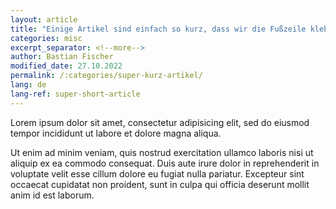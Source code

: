 ```yaml
---
layout: article
title: "Einige Artikel sind einfach so kurz, dass wir die Fußzeile kleben lassen müssen"
categories: misc
excerpt_separator: <!--more-->
author: Bastian Fischer
modified_date: 27.10.2022
permalink: /:categories/super-kurz-artikel/
lang: de
lang-ref: super-short-article
---
```


Lorem ipsum dolor sit amet, consectetur adipisicing elit, sed do eiusmod tempor incididunt ut labore et dolore magna aliqua.
<!--more-->

Ut enim ad minim veniam, quis nostrud exercitation ullamco laboris nisi ut aliquip ex ea commodo consequat. Duis aute irure dolor in reprehenderit in voluptate velit esse cillum dolore eu fugiat nulla pariatur. Excepteur sint occaecat cupidatat non proident, sunt in culpa qui officia deserunt mollit anim id est laborum.
